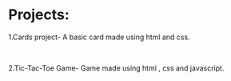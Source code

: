 <h1>Projects:</h1>
<p>1.Cards project- A basic card made using html and css.</p> <br>
<p>2.Tic-Tac-Toe Game- Game made using html , css and javascript.</p>
